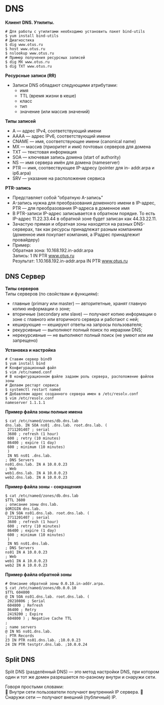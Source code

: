 # DNS
**Клиент DNS. Утилиты.**    
```
# Для работы с утилитами необходимо установить пакет bind-utils
$ yum install bind-utils
# Диагностика
$ dig www.otus.ru
$ host www.otus.ru
$ nslookup www.otus.ru
# Пример получения ресурсных записей
$ dig MX www.otus.ru
$ dig TXT www.otus.ru
```

**Ресурсные записи (RR)**
- Записи DNS обладают следующими атрибутами:
  - имя
  - TTL (время жизни в кеше)
  - класс
  - тип
  - значение (или массив значений)


**Типы записей**     
- A — адрес IPv4, соответствующий имени
- АААА — адрес IPv6, соответствующий имени
- CNAME — имя, соответствующее имени (canonical name)
- MX — массив (приоритет и имя) почтовых серверов для домена
- TXT — текстовая информация
- SOA — ключевая запись домена (start of authority)
- NS — имя сервера имён для домена (nameserver)
- PTR — имя, соотвествующее IP-адресу (pointer для in- addr.arpa и ip6.arpa)
- SRV — указание на расположение сервиса


**PTR-запись**    
- Представляет собой “обратную A-запись”
- A-запись нужна для преобразования доменного имени в IP-адрес, PTR — для преобразования IP-адреса в доменное имя
- В PTR-записи IP-адрес записывается в обратном порядке. То есть IP-адрес 11.22.33.44 в обратной зоне будет записан как 44.33.22.11.
- Зачастую прямая и обратная зоны находятся на разных DNS-серверах, так как ресурсы принадлежат разным компаниям (доменное имя покупает компания, а IPадрес принадлежит провайдеру)
- Пример:     
Обратная зона: 10.168.192.in-addr.arpa     
Запись: 1 IN PTR www.otus.ru     
Результат: 1.10.168.192.in-addr.arpa IN PTR www.otus.ru     

## DNS Сервер

**Типы серверов**    
Типы серверов (по свойствам и функциям):       
- главные (primary или master) — авторитетные, хранят главную копию информации о зоне;
- вторичные (secondary или slave) — получают копию информации о зоне с главного или вторичного сервера и работают с ней;
- кеширующие — кешируют ответы на запросы пользователя;
- рекурсивные — выполняют полный поиск по иерархии DNS;
- нерекурсивные — не выполняют полный поиск (не умеют или им запрещено)


**Установка и настройка**    
```
# Ставим сервер bind9
$ yum install bind
# Конфигурационный файл
$ vim /etc/named.conf
# В конфигурационном файле задаем роль сервера, расположение файлов зоны
# Делаем рестарт сервиса
$ systemctl restart named
# Добавляем адрес созданного сервера имен в /etc/resolv.conf
$ vim /etc/resolv.conf
nameserver 1.1.1.1
```

**Пример файла зоны полные имена**
```
$ cat /etc/named/zones/db.dns.lab
dns.lab. IN SOA ns01 .dns.lab. root.dns.lab. (
 2711201407 ; serial
 3600 ; refresh (1 hour)
 600 ; retry (10 minutes)
 86400 ; expire (1 day)
 600 ; minimum (10 minutes)
 )
 IN NS ns01 .dns.lab.
; DNS Servers
ns01.dns.lab. IN A 10.0.0.23
; Web
web1.dns.lab. IN A 10.0.0.23
web2.dns.lab. IN A 10.0.0.23
```


**Пример файла зоны - сокращения**    
```
$ cat /etc/named/zones/db.dns.lab
$TTL 3600
; описание зоны dns.lab.
$ORIGIN dns.lab.
@ IN SOA ns01.dns.lab. root.dns.lab. (
 2711201407 ; serial
 3600 ; refresh (1 hour)
 600 ; retry (10 minutes)
 86400 ; expire (1 day)
 600 ; minimum (10 minutes)
 )
 IN NS ns01.dns.lab.
; DNS Servers
ns01 IN A 10.0.0.23
; Web
web1 IN A 10.0.0.23
web2 IN A 10.0.0.23
```


**Пример файла обратной зоны**
```
# Описание обратной зоны 0.0.10.in-addr.arpa.
$ cat /etc/named/zones/db.0.0.10
$TTL 604800
@ IN SOA ns01.dns.lab. root.dns.lab. (
 20210806 ; Serial
 604800 ; Refresh
 86400 ; Retry
 2419200 ; Expire
 604800 ) ; Negative Cache TTL
;
; name servers
@ IN NS ns01.dns.lab.
; PTR Records
23 IN PTR ns01.dns.lab. ;10.0.0.23
24 IN PTR testptr.dns.lab. ;10.0.0.24
```
## Split DNS
Split DNS (разделённый DNS) — это метод настройки DNS, при котором один и тот же домен разрешается по-разному внутри и снаружи сети.     

Говоря простыми словами:     
🔸 Внутри сети пользователи получают внутренний IP сервера.
🔸 Снаружи сети — получают внешний (публичный) IP.
